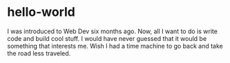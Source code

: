 # hello-world

I was introduced to Web Dev six months ago. Now, all I want to do is write code and build cool stuff. I would have never guessed that it would be something that interests me. Wish I had a time machine to go back and take the road less traveled.

